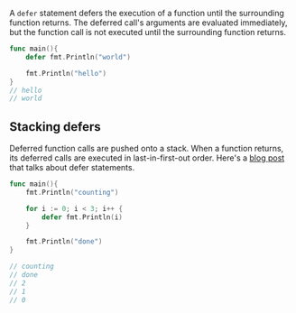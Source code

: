 A `defer`  statement defers the execution of a function until the surrounding function returns.
The deferred call's arguments are evaluated immediately, but the function call is not executed until the surrounding function returns.

```go
func main(){
	defer fmt.Println("world")

	fmt.Println("hello")
}
// hello
// world
```

## Stacking defers

Deferred function calls are pushed onto a stack. When a function returns, its deferred calls are executed in last-in-first-out order.
Here's a [blog post](https://go.dev/blog/defer-panic-and-recover) that talks about defer statements.

```go
func main(){
	fmt.Println("counting")

	for i := 0; i < 3; i++ {
		defer fmt.Println(i)
	}

	fmt.Println("done")
}

// counting
// done
// 2
// 1
// 0
```